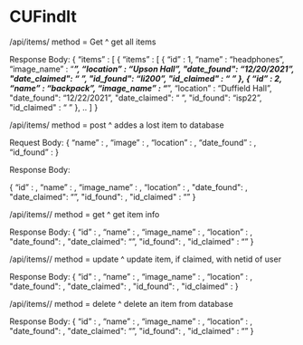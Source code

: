 # CUFindIt
/api/items/  method = Get
^ get all items

Response Body:
{
	“items” : [
	 {
	“items” : [
	  {
		“id” : 1,
		“name” : “headphones”,
		“image_name” : “_____”,
		“location” : “Upson Hall”,
            "date_found": “12/20/2021”,
           		"date_claimed": “ ”,
            	"id_found": “li200”,
           		"id_claimed" : “ ”
        },
        {
		“id” : 2,
		“name” : “backpack”,
		“image_name” : “_____”,
		“location” : “Duffield Hall”,
            "date_found": “12/22/2021”,
           		"date_claimed": “ ”,
            	"id_found": “isp22”,
           		"id_claimed" : “ ”
        },
..
	]
}







/api/items/  method = post
^ addes a lost item to database

Request Body:
{
	“name” : <USER INPUT>,
	“image” : <USER INPUT>,
	“location” : <USER INPUT>,
	“date_found” : <USER INPUT>,
	“id_found” : <USER INPUT>
}

Response Body:

{
	“id” : <AUTO INCREMENTED>,
	“name” : <USER INPUT>,
	“image_name” : <USER INPUT>,
	“location” : <USER INPUT>,
"date_found": <USER INPUT>,
     "date_claimed": “”,
     "id_found": <USER INPUT>,
     "id_claimed" : “”
}




/api/items/<id>/ method = get
^ get item info 

Response Body:
{
	“id” : <AUTO INCREMENTED>,
	“name” : <USER INPUT>,
	“image_name” : <USER INPUT>,
	“location” : <USER INPUT>,
"date_found": <USER INPUT>,
     "date_claimed": “”,
     "id_found": <USER INPUT>,
     "id_claimed" : “”
}



/api/items/<id>/ method = update
^ update item, if claimed, with netid of user

Response Body:
{
	“id” : <AUTO INCREMENTED>,
	“name” : <USER INPUT>,
	“image_name” : <USER INPUT>,
	“location” : <USER INPUT>,
"date_found": <USER INPUT>,
     "date_claimed": <USER INPUT>,
     "id_found": <USER INPUT>,
     "id_claimed" : <USER INPUT>
}




/api/items/<id>/ method = delete 
^ delete an item from database

Response Body:
{
	“id” : <AUTO INCREMENTED>,
	“name” : <USER INPUT>,
	“image_name” : <USER INPUT>,
	“location” : <USER INPUT>,
"date_found": <USER INPUT>,
     "date_claimed": “”,
     "id_found": <USER INPUT>,
     "id_claimed" : “”
}





